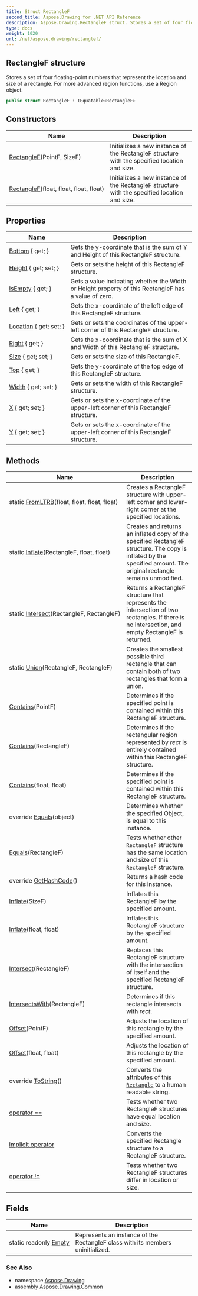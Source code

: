 ```yaml
---
title: Struct RectangleF
second_title: Aspose.Drawing for .NET API Reference
description: Aspose.Drawing.RectangleF struct. Stores a set of four floatingpoint numbers that represent the location and size of a rectangle. For more advanced region functions use a Region object
type: docs
weight: 1020
url: /net/aspose.drawing/rectanglef/
---
```

## RectangleF structure

Stores a set of four floating-point numbers that represent the location and size of a rectangle. For more advanced region functions, use a Region object.

```csharp
public struct RectangleF : IEquatable<RectangleF>
```

## Constructors

| Name | Description |
| --- | --- |
| [RectangleF](rectanglef/#constructor)(PointF, SizeF) | Initializes a new instance of the RectangleF structure with the specified location and size. |
| [RectangleF](rectanglef/#constructor_1)(float, float, float, float) | Initializes a new instance of the RectangleF structure with the specified location and size. |

## Properties

| Name | Description |
| --- | --- |
| [Bottom](../../aspose.drawing/rectanglef/bottom/) { get; } | Gets the y-coordinate that is the sum of Y and Height of this RectangleF structure. |
| [Height](../../aspose.drawing/rectanglef/height/) { get; set; } | Gets or sets the height of this RectangleF structure. |
| [IsEmpty](../../aspose.drawing/rectanglef/isempty/) { get; } | Gets a value indicating whether the Width or Height property of this RectangleF has a value of zero. |
| [Left](../../aspose.drawing/rectanglef/left/) { get; } | Gets the x-coordinate of the left edge of this RectangleF structure. |
| [Location](../../aspose.drawing/rectanglef/location/) { get; set; } | Gets or sets the coordinates of the upper-left corner of this RectangleF structure. |
| [Right](../../aspose.drawing/rectanglef/right/) { get; } | Gets the x-coordinate that is the sum of X and Width of this RectangleF structure. |
| [Size](../../aspose.drawing/rectanglef/size/) { get; set; } | Gets or sets the size of this RectangleF. |
| [Top](../../aspose.drawing/rectanglef/top/) { get; } | Gets the y-coordinate of the top edge of this RectangleF structure. |
| [Width](../../aspose.drawing/rectanglef/width/) { get; set; } | Gets or sets the width of this RectangleF structure. |
| [X](../../aspose.drawing/rectanglef/x/) { get; set; } | Gets or sets the x-coordinate of the upper-left corner of this RectangleF structure. |
| [Y](../../aspose.drawing/rectanglef/y/) { get; set; } | Gets or sets the x-coordinate of the upper-left corner of this RectangleF structure. |

## Methods

| Name | Description |
| --- | --- |
| static [FromLTRB](../../aspose.drawing/rectanglef/fromltrb/)(float, float, float, float) | Creates a RectangleF structure with upper-left corner and lower-right corner at the specified locations. |
| static [Inflate](../../aspose.drawing/rectanglef/inflate/)(RectangleF, float, float) | Creates and returns an inflated copy of the specified RectangleF structure. The copy is inflated by the specified amount. The original rectangle remains unmodified. |
| static [Intersect](../../aspose.drawing/rectanglef/intersect/)(RectangleF, RectangleF) | Returns a RectangleF structure that represents the intersection of two rectangles. If there is no intersection, and empty RectangleF is returned. |
| static [Union](../../aspose.drawing/rectanglef/union/)(RectangleF, RectangleF) | Creates the smallest possible third rectangle that can contain both of two rectangles that form a union. |
| [Contains](../../aspose.drawing/rectanglef/contains/#contains)(PointF) | Determines if the specified point is contained within this RectangleF structure. |
| [Contains](../../aspose.drawing/rectanglef/contains/#contains_1)(RectangleF) | Determines if the rectangular region represented by *rect* is entirely contained within this RectangleF structure. |
| [Contains](../../aspose.drawing/rectanglef/contains/#contains_2)(float, float) | Determines if the specified point is contained within this RectangleF structure. |
| override [Equals](../../aspose.drawing/rectanglef/equals/#equals_1)(object) | Determines whether the specified Object, is equal to this instance. |
| [Equals](../../aspose.drawing/rectanglef/equals/#equals)(RectangleF) | Tests whether other `RectangleF` structure has the same location and size of this `RectangleF` structure. |
| override [GetHashCode](../../aspose.drawing/rectanglef/gethashcode/)() | Returns a hash code for this instance. |
| [Inflate](../../aspose.drawing/rectanglef/inflate/#inflate)(SizeF) | Inflates this RectangleF by the specified amount. |
| [Inflate](../../aspose.drawing/rectanglef/inflate/#inflate_1)(float, float) | Inflates this RectangleF structure by the specified amount. |
| [Intersect](../../aspose.drawing/rectanglef/intersect/)(RectangleF) | Replaces this RectangleF structure with the intersection of itself and the specified RectangleF structure. |
| [IntersectsWith](../../aspose.drawing/rectanglef/intersectswith/)(RectangleF) | Determines if this rectangle intersects with *rect*. |
| [Offset](../../aspose.drawing/rectanglef/offset/#offset)(PointF) | Adjusts the location of this rectangle by the specified amount. |
| [Offset](../../aspose.drawing/rectanglef/offset/#offset_1)(float, float) | Adjusts the location of this rectangle by the specified amount. |
| override [ToString](../../aspose.drawing/rectanglef/tostring/)() | Converts the attributes of this [`Rectangle`](../rectangle/) to a human readable string. |
| [operator ==](../../aspose.drawing/rectanglef/op_equality/) | Tests whether two RectangleF structures have equal location and size. |
| [implicit operator](../../aspose.drawing/rectanglef/op_implicit/) | Converts the specified Rectangle structure to a RectangleF structure. |
| [operator !=](../../aspose.drawing/rectanglef/op_inequality/) | Tests whether two RectangleF structures differ in location or size. |

## Fields

| Name | Description |
| --- | --- |
| static readonly [Empty](../../aspose.drawing/rectanglef/empty/) | Represents an instance of the RectangleF class with its members uninitialized. |

### See Also

* namespace [Aspose.Drawing](../../aspose.drawing/)
* assembly [Aspose.Drawing.Common](../../)


